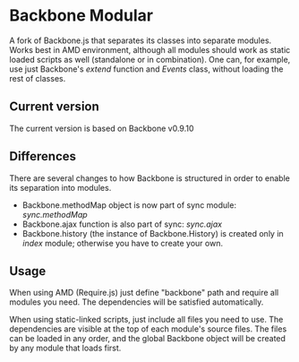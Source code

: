 Backbone Modular
================

A fork of Backbone.js that separates its classes into separate modules. Works best in AMD environment, although all modules should work as static loaded scripts as well (standalone or in combination).
One can, for example, use just Backbone's *extend* function and *Events* class, without loading the rest of classes.

Current version
--------------

The current version is based on Backbone v0.9.10

Differences
-----------

There are several changes to how Backbone is structured in order to enable its separation into modules.

* Backbone.methodMap object is now part of sync module: *sync.methodMap*
* Backbone.ajax function is also part of sync: *sync.ajax*
* Backbone.history (the instance of Backbone.History) is created only in *index* module; otherwise you have to create your own.

Usage
-----

When using AMD (Require.js) just define "backbone" path and require all modules you need. The dependencies will be satisfied automatically.

When using static-linked scripts, just include all files you need to use. The dependencies are visible at the top of each module's source files. The files can be loaded in any order, and the global Backbone object will be created by any module that loads first.
